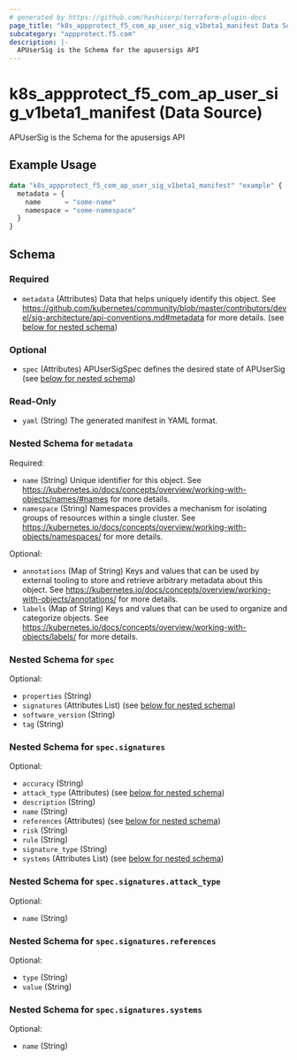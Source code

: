 ```yaml
---
# generated by https://github.com/hashicorp/terraform-plugin-docs
page_title: "k8s_appprotect_f5_com_ap_user_sig_v1beta1_manifest Data Source - terraform-provider-k8s"
subcategory: "appprotect.f5.com"
description: |-
  APUserSig is the Schema for the apusersigs API
---
```


# k8s_appprotect_f5_com_ap_user_sig_v1beta1_manifest (Data Source)

APUserSig is the Schema for the apusersigs API

## Example Usage

```terraform
data "k8s_appprotect_f5_com_ap_user_sig_v1beta1_manifest" "example" {
  metadata = {
    name      = "some-name"
    namespace = "some-namespace"
  }
}
```

<!-- schema generated by tfplugindocs -->
## Schema

### Required

- `metadata` (Attributes) Data that helps uniquely identify this object. See https://github.com/kubernetes/community/blob/master/contributors/devel/sig-architecture/api-conventions.md#metadata for more details. (see [below for nested schema](#nestedatt--metadata))

### Optional

- `spec` (Attributes) APUserSigSpec defines the desired state of APUserSig (see [below for nested schema](#nestedatt--spec))

### Read-Only

- `yaml` (String) The generated manifest in YAML format.

<a id="nestedatt--metadata"></a>
### Nested Schema for `metadata`

Required:

- `name` (String) Unique identifier for this object. See https://kubernetes.io/docs/concepts/overview/working-with-objects/names/#names for more details.
- `namespace` (String) Namespaces provides a mechanism for isolating groups of resources within a single cluster. See https://kubernetes.io/docs/concepts/overview/working-with-objects/namespaces/ for more details.

Optional:

- `annotations` (Map of String) Keys and values that can be used by external tooling to store and retrieve arbitrary metadata about this object. See https://kubernetes.io/docs/concepts/overview/working-with-objects/annotations/ for more details.
- `labels` (Map of String) Keys and values that can be used to organize and categorize objects. See https://kubernetes.io/docs/concepts/overview/working-with-objects/labels/ for more details.


<a id="nestedatt--spec"></a>
### Nested Schema for `spec`

Optional:

- `properties` (String)
- `signatures` (Attributes List) (see [below for nested schema](#nestedatt--spec--signatures))
- `software_version` (String)
- `tag` (String)

<a id="nestedatt--spec--signatures"></a>
### Nested Schema for `spec.signatures`

Optional:

- `accuracy` (String)
- `attack_type` (Attributes) (see [below for nested schema](#nestedatt--spec--signatures--attack_type))
- `description` (String)
- `name` (String)
- `references` (Attributes) (see [below for nested schema](#nestedatt--spec--signatures--references))
- `risk` (String)
- `rule` (String)
- `signature_type` (String)
- `systems` (Attributes List) (see [below for nested schema](#nestedatt--spec--signatures--systems))

<a id="nestedatt--spec--signatures--attack_type"></a>
### Nested Schema for `spec.signatures.attack_type`

Optional:

- `name` (String)


<a id="nestedatt--spec--signatures--references"></a>
### Nested Schema for `spec.signatures.references`

Optional:

- `type` (String)
- `value` (String)


<a id="nestedatt--spec--signatures--systems"></a>
### Nested Schema for `spec.signatures.systems`

Optional:

- `name` (String)
